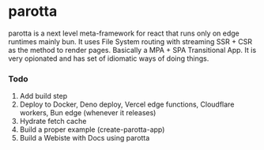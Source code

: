 # parotta

parotta is a next level meta-framework for react that runs only on edge runtimes mainly bun.
It uses File System routing with streaming SSR + CSR as the method to render pages. Basically a MPA + SPA Transitional App.
It is very opionated and has set of idiomatic ways of doing things.

### Todo
1. Add build step
2. Deploy to Docker, Deno deploy, Vercel edge functions, Cloudflare workers, Bun edge (whenever it releases)
3. Hydrate fetch cache
4. Build a proper example (create-parotta-app)
5. Build a Webiste with Docs using parotta